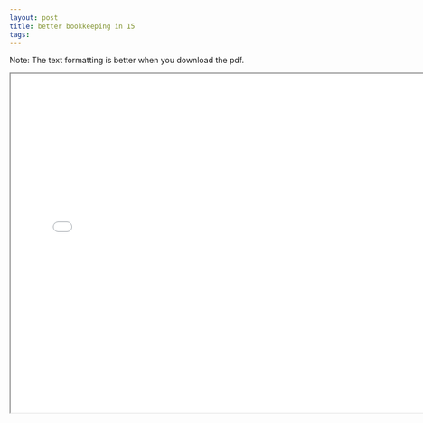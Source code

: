 ```yaml
---
layout: post
title: better bookkeeping in 15
tags: 
--- 
```


Note: The text formatting is better when you download the pdf.

<div class="pdf-container">
    <iframe src="/assets/aipb/Better-Bookkeeping-in-15-Minutes—2023.pdf" title="business-types-test" height="600" width="750" allowfullscreen="true">
    </iframe>
</div>

